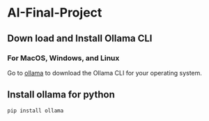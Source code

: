 # AI-Final-Project

## Down load and Install Ollama CLI

### For MacOS, Windows, and Linux

Go to [ollama](https://ollama.com/download) to download the Ollama CLI for your operating system.

## Install ollama for python

```
pip install ollama
```
